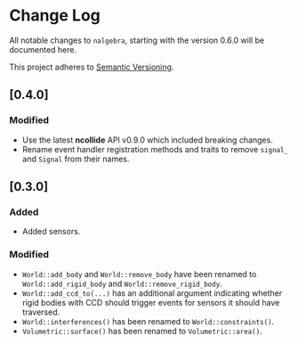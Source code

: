 # Change Log
All notable changes to `nalgebra`, starting with the version 0.6.0 will be
documented here.

This project adheres to [Semantic Versioning](http://semver.org/).

## [0.4.0]
### Modified
  * Use the latest **ncollide** API v0.9.0 which included breaking changes.
  * Rename event handler registration methods and traits to remove
    `signal_` and `Signal` from their names.

## [0.3.0]
### Added
  * Added sensors.

### Modified
  * `World::add_body` and `World::remove_body` have been renamed to
    `World::add_rigid_body` and `World::remove_rigid_body`.
  * `World::add_ccd_to(...)` has an additional argument indicating whether
    rigid bodies with CCD should trigger events for sensors it should have
    traversed.
  * `World::interferences()` has been renamed to `World::constraints()`.
  * `Volumetric::surface()` has been renamed to `Volumetric::area()`.

